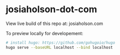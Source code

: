 # josiaholson-dot-com

View live build of this repo at: josiaholson.com

To preview locally for developement:

```bash
# install hugo: https://github.com/gohugoio/hugo 
hugo serve --baseURL localhost --bind localhost
```
